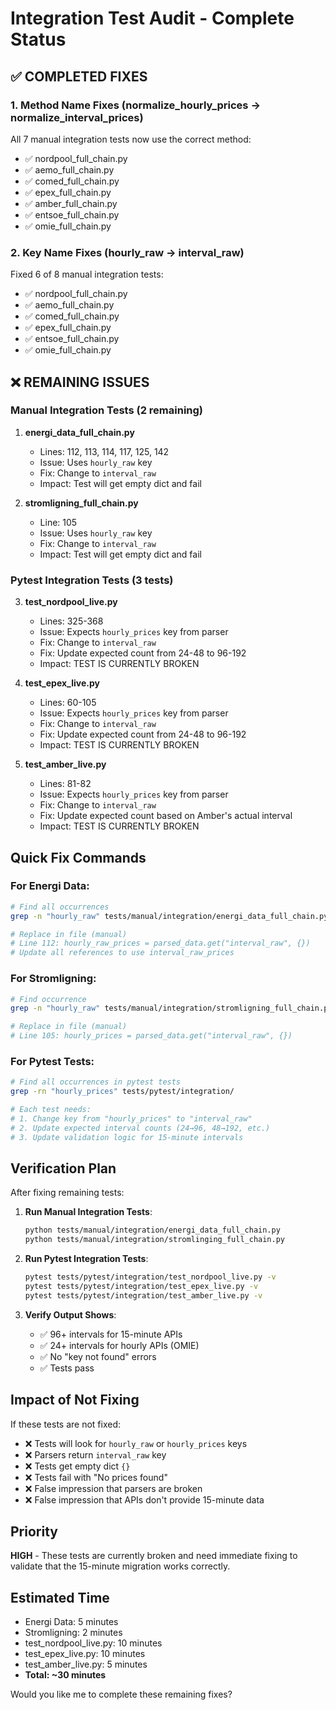 # Integration Test Audit - Complete Status

## ✅ COMPLETED FIXES

### 1. Method Name Fixes (normalize_hourly_prices → normalize_interval_prices)
All 7 manual integration tests now use the correct method:
- ✅ nordpool_full_chain.py
- ✅ aemo_full_chain.py  
- ✅ comed_full_chain.py
- ✅ epex_full_chain.py
- ✅ amber_full_chain.py
- ✅ entsoe_full_chain.py
- ✅ omie_full_chain.py

### 2. Key Name Fixes (hourly_raw → interval_raw)
Fixed 6 of 8 manual integration tests:
- ✅ nordpool_full_chain.py
- ✅ aemo_full_chain.py
- ✅ comed_full_chain.py
- ✅ epex_full_chain.py
- ✅ entsoe_full_chain.py
- ✅ omie_full_chain.py

## ❌ REMAINING ISSUES

### Manual Integration Tests (2 remaining)
1. **energi_data_full_chain.py**
   - Lines: 112, 113, 114, 117, 125, 142
   - Issue: Uses `hourly_raw` key
   - Fix: Change to `interval_raw`
   - Impact: Test will get empty dict and fail

2. **stromligning_full_chain.py**
   - Line: 105
   - Issue: Uses `hourly_raw` key
   - Fix: Change to `interval_raw`
   - Impact: Test will get empty dict and fail

### Pytest Integration Tests (3 tests)
3. **test_nordpool_live.py**
   - Lines: 325-368
   - Issue: Expects `hourly_prices` key from parser
   - Fix: Change to `interval_raw`
   - Fix: Update expected count from 24-48 to 96-192
   - Impact: TEST IS CURRENTLY BROKEN

4. **test_epex_live.py**
   - Lines: 60-105
   - Issue: Expects `hourly_prices` key from parser
   - Fix: Change to `interval_raw`
   - Fix: Update expected count from 24-48 to 96-192
   - Impact: TEST IS CURRENTLY BROKEN

5. **test_amber_live.py**
   - Lines: 81-82
   - Issue: Expects `hourly_prices` key from parser
   - Fix: Change to `interval_raw`
   - Fix: Update expected count based on Amber's actual interval
   - Impact: TEST IS CURRENTLY BROKEN

## Quick Fix Commands

### For Energi Data:
```bash
# Find all occurrences
grep -n "hourly_raw" tests/manual/integration/energi_data_full_chain.py

# Replace in file (manual)
# Line 112: hourly_raw_prices = parsed_data.get("interval_raw", {})
# Update all references to use interval_raw_prices
```

### For Stromligning:
```bash
# Find occurrence
grep -n "hourly_raw" tests/manual/integration/stromligning_full_chain.py

# Replace in file (manual)
# Line 105: hourly_prices = parsed_data.get("interval_raw", {})
```

### For Pytest Tests:
```bash
# Find all occurrences in pytest tests
grep -rn "hourly_prices" tests/pytest/integration/

# Each test needs:
# 1. Change key from "hourly_prices" to "interval_raw"
# 2. Update expected interval counts (24→96, 48→192, etc.)
# 3. Update validation logic for 15-minute intervals
```

## Verification Plan

After fixing remaining tests:

1. **Run Manual Integration Tests**:
   ```bash
   python tests/manual/integration/energi_data_full_chain.py
   python tests/manual/integration/stromlinging_full_chain.py
   ```

2. **Run Pytest Integration Tests**:
   ```bash
   pytest tests/pytest/integration/test_nordpool_live.py -v
   pytest tests/pytest/integration/test_epex_live.py -v
   pytest tests/pytest/integration/test_amber_live.py -v
   ```

3. **Verify Output Shows**:
   - ✅ 96+ intervals for 15-minute APIs
   - ✅ 24+ intervals for hourly APIs (OMIE)
   - ✅ No "key not found" errors
   - ✅ Tests pass

## Impact of Not Fixing

If these tests are not fixed:
- ❌ Tests will look for `hourly_raw` or `hourly_prices` keys
- ❌ Parsers return `interval_raw` key
- ❌ Tests get empty dict `{}`
- ❌ Tests fail with "No prices found"
- ❌ False impression that parsers are broken
- ❌ False impression that APIs don't provide 15-minute data

## Priority

**HIGH** - These tests are currently broken and need immediate fixing to validate that the 15-minute migration works correctly.

## Estimated Time

- Energi Data: 5 minutes
- Stromligning: 2 minutes  
- test_nordpool_live.py: 10 minutes
- test_epex_live.py: 10 minutes
- test_amber_live.py: 5 minutes
- **Total: ~30 minutes**

Would you like me to complete these remaining fixes?
